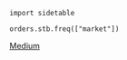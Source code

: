 
	import sidetable
	
	orders.stb.freq(["market"])



[Medium](https://towardsdatascience.com/pandas-sidetable-simplifies-the-exploratory-data-analysis-process-417b42eebed6)


